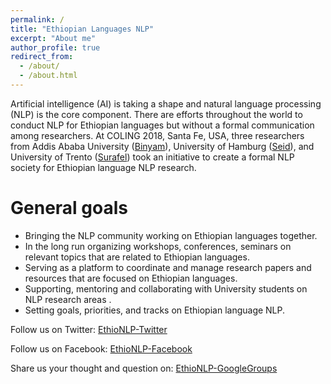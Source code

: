 ```yaml
---
permalink: /
title: "Ethiopian Languages NLP"
excerpt: "About me"
author_profile: true
redirect_from: 
  - /about/
  - /about.html
---
```


Artificial intelligence (AI) is taking a shape and natural language processing (NLP) is the core component.  There are efforts throughout the world to conduct NLP for Ethiopian languages but without a formal communication among researchers. At COLING 2018, Santa Fe, USA, three researchers from Addis Ababa University ([Binyam](http://addisababa.academia.edu/BSeyoum)), University of Hamburg ([Seid](https://seyyaw.github.io/)), and University of Trento ([Surafel](https://ict.fbk.eu/people/detail/surafelml/)) took an initiative to create a formal NLP society for Ethiopian language NLP research. 



General goals
======

* Bringing the NLP community working on Ethiopian languages together.
* In the long run organizing workshops, conferences, seminars on relevant topics that are related to Ethiopian languages.
* Serving as a platform to coordinate and manage research papers and resources that are focused on Ethiopian languages.
* Supporting, mentoring and collaborating with University students on NLP research areas .
* Setting goals, priorities, and tracks on Ethiopian language NLP.

Follow us on Twitter: [EthioNLP-Twitter](https://twitter.com/EthioNLP) 

Follow us on Facebook: [EthioNLP-Facebook](https://www.facebook.com/groups/1275577692604176/about/)

Share us your thought and question on: [EthioNLP-GoogleGroups](https://groups.google.com/forum/#!forum/ethionlp)
